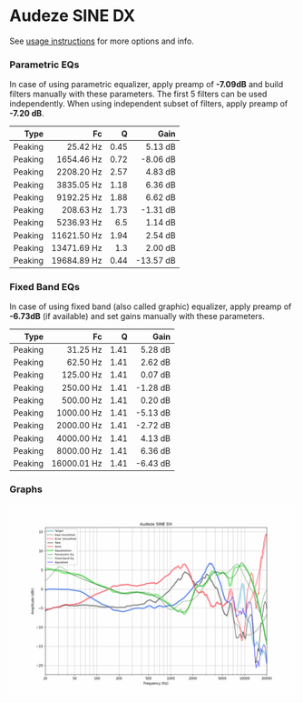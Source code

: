 # Audeze SINE DX
See [usage instructions](https://github.com/jaakkopasanen/AutoEq#usage) for more options and info.

### Parametric EQs
In case of using parametric equalizer, apply preamp of **-7.09dB** and build filters manually
with these parameters. The first 5 filters can be used independently.
When using independent subset of filters, apply preamp of **-7.20 dB**.

| Type    | Fc          |    Q | Gain      |
|--------:|------------:|-----:|----------:|
| Peaking | 25.42 Hz    | 0.45 | 5.13 dB   |
| Peaking | 1654.46 Hz  | 0.72 | -8.06 dB  |
| Peaking | 2208.20 Hz  | 2.57 | 4.83 dB   |
| Peaking | 3835.05 Hz  | 1.18 | 6.36 dB   |
| Peaking | 9192.25 Hz  | 1.88 | 6.62 dB   |
| Peaking | 208.63 Hz   | 1.73 | -1.31 dB  |
| Peaking | 5236.93 Hz  | 6.5  | 1.14 dB   |
| Peaking | 11621.50 Hz | 1.94 | 2.54 dB   |
| Peaking | 13471.69 Hz | 1.3  | 2.00 dB   |
| Peaking | 19684.89 Hz | 0.44 | -13.57 dB |

### Fixed Band EQs
In case of using fixed band (also called graphic) equalizer, apply preamp of **-6.73dB**
(if available) and set gains manually with these parameters.

| Type    | Fc          |    Q | Gain     |
|--------:|------------:|-----:|---------:|
| Peaking | 31.25 Hz    | 1.41 | 5.28 dB  |
| Peaking | 62.50 Hz    | 1.41 | 2.62 dB  |
| Peaking | 125.00 Hz   | 1.41 | 0.07 dB  |
| Peaking | 250.00 Hz   | 1.41 | -1.28 dB |
| Peaking | 500.00 Hz   | 1.41 | 0.20 dB  |
| Peaking | 1000.00 Hz  | 1.41 | -5.13 dB |
| Peaking | 2000.00 Hz  | 1.41 | -2.72 dB |
| Peaking | 4000.00 Hz  | 1.41 | 4.13 dB  |
| Peaking | 8000.00 Hz  | 1.41 | 6.36 dB  |
| Peaking | 16000.01 Hz | 1.41 | -6.43 dB |

### Graphs
![](./Audeze%20SINE%20DX.png)